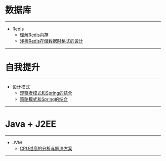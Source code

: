 # 数据库
----
- Redis
  - [理解Redis内存](DB/redis/RedisMemory.md)
  - [浅析Redis存储数据时格式的设计](DB/redis/RedisSaveDesign.md)
----
# 自我提升
----
- 设计模式
  - [观察者模式和Spring的结合](Promotion/DesignPatterns/ObserverPattern.md)
  - [策略模式和Spring的结合](Promotion/DesignPatterns/StrategyPattern.md)
 ---- 
# Java + J2EE
----
- JVM
  - [CPU过高的分析与解决方案](JavaJ2EE/JVM/SolveCPUHigher.md)
----
  

